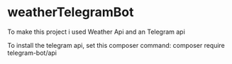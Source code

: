 # weatherTelegramBot
To make this project i used Weather Api and an Telegram api

To install the telegram api, set this composer command:
composer require telegram-bot/api

